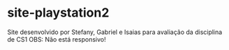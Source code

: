 # site-playstation2
  Site desenvolvido por Stefany, Gabriel e Isaias para avaliação da disciplina de CS1
  OBS: Não está responsivo!
